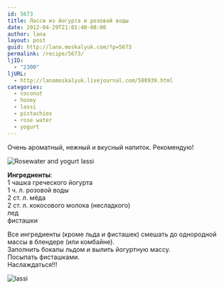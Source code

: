 ```yaml
---
id: 5673
title: Ласси из йогурта и розовой воды
date: 2012-04-29T21:01:40-08:00
author: lana
layout: post
guid: http://lana.moskalyuk.com/?p=5673
permalink: /recipe/5673/
ljID:
  - "2300"
ljURL:
  - http://lanamoskalyuk.livejournal.com/588939.html
categories:
  - coconut
  - honey
  - lassi
  - pistachios
  - rose water
  - yogurt
---
```

Очень ароматный, нежный и вкусный напиток. Рекомендую!

![Rosewater and yogurt lassi](http://farm9.staticflickr.com/8152/6980977058_f42d2770dd_z.jpg) 

**Ингредиенты**:  
1 чашка греческого йогурта  
1 ч. л. розовой воды  
2 ст. л. мёда  
2 ст. л. кокосового молока (несладкого)  
лед  
фисташки

Все ингредиенты (кроме льда и фисташек) смешать до однородной массы в блендере (или комбайне).  
Заполнить бокалы льдом и вылить йогуртную массу.  
Посыпать фисташками.  
Наслаждаться!!!

![lassi](http://farm8.staticflickr.com/7221/6980977244_6353440e39_z.jpg)
